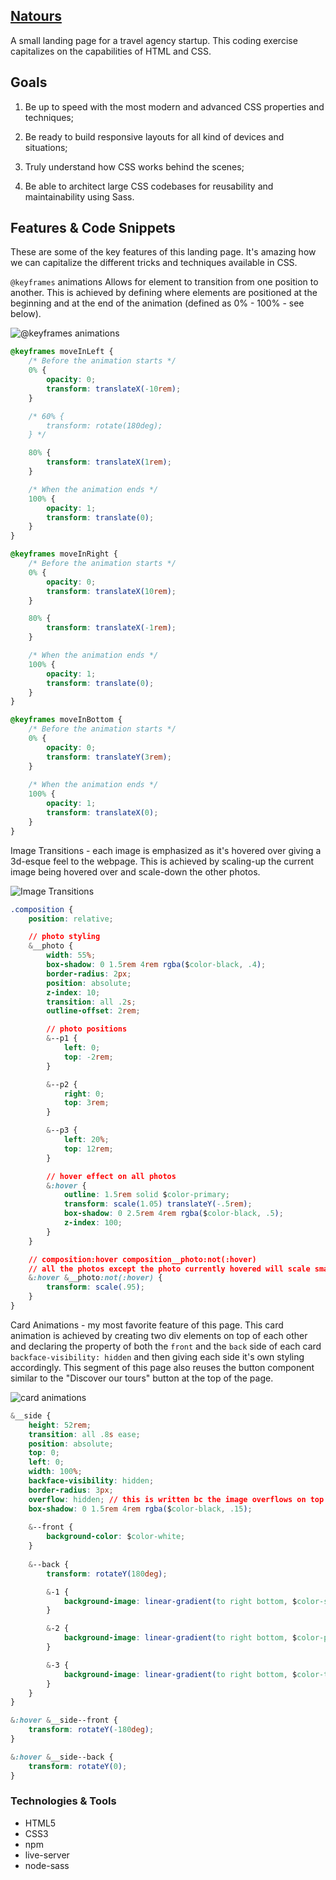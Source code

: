 ## [Natours](https://rafgarciaa.github.io/Natours/)
A small landing page for a travel agency startup. This coding exercise capitalizes on the capabilities of HTML and CSS.

## Goals
1) Be up to speed with the most modern and advanced CSS properties and techniques;

2) Be ready to build responsive layouts for all kind of devices and situations;

3) Truly understand how CSS works behind the scenes;

4) Be able to architect large CSS codebases for reusability and maintainability using Sass.

## Features & Code Snippets
These are some of the key features of this landing page. It's amazing how we can capitalize the different tricks and techniques available in CSS.

```@keyframes``` animations
Allows for element to transition from one position to another. This is achieved by defining where elements are positioned at the beginning and at the end of the animation (defined as 0% - 100%  - see below).

![@keyframes animations](https://thumbs.gfycat.com/ElatedYawningDrongo-small.gif)
```css
@keyframes moveInLeft {
    /* Before the animation starts */
    0% {
        opacity: 0;
        transform: translateX(-10rem);
    }

    /* 60% {
        transform: rotate(180deg);
    } */

    80% {
        transform: translateX(1rem);
    }

    /* When the animation ends */
    100% {
        opacity: 1;
        transform: translate(0);
    }
}

@keyframes moveInRight {
    /* Before the animation starts */
    0% {
        opacity: 0;
        transform: translateX(10rem);
    }

    80% {
        transform: translateX(-1rem);
    }

    /* When the animation ends */
    100% {
        opacity: 1;
        transform: translate(0);
    }
}

@keyframes moveInBottom {
    /* Before the animation starts */
    0% {
        opacity: 0;
        transform: translateY(3rem);
    }
    
    /* When the animation ends */
    100% {
        opacity: 1;
        transform: translateX(0);
    }
}
```

Image Transitions - each image is emphasized as it's hovered over giving a 3d-esque feel to the webpage. This is achieved by scaling-up the current image being hovered over and scale-down the other photos.

![Image Transitions](https://thumbs.gfycat.com/SoulfulAdvancedAtlasmoth-small.gif)
```css
.composition {
    position: relative;

    // photo styling
    &__photo {
        width: 55%;
        box-shadow: 0 1.5rem 4rem rgba($color-black, .4);
        border-radius: 2px;
        position: absolute;
        z-index: 10;
        transition: all .2s;
        outline-offset: 2rem;

        // photo positions
        &--p1 {
            left: 0;
            top: -2rem;
        }

        &--p2 {
            right: 0;
            top: 3rem;
        }

        &--p3 {
            left: 20%;
            top: 12rem;
        }

        // hover effect on all photos
        &:hover {
            outline: 1.5rem solid $color-primary;
            transform: scale(1.05) translateY(-.5rem);
            box-shadow: 0 2.5rem 4rem rgba($color-black, .5);
            z-index: 100;
        }
    }

    // composition:hover composition__photo:not(:hover)
    // all the photos except the photo currently hovered will scale smaller
    &:hover &__photo:not(:hover) {
        transform: scale(.95);
    }
}
```

Card Animations - my most favorite feature of this page. This card animation is achieved by creating two div elements on top of each other and declaring the property of both the `front` and the `back` side of each card ```backface-visibility: hidden``` and then giving each side it's own styling accordingly. This segment of this page also reuses the button component similar to the "Discover our tours" button at the top of the page.

![card animations](https://thumbs.gfycat.com/TemptingPeskyLadybird-small.gif)
```css
&__side {
    height: 52rem;
    transition: all .8s ease;
    position: absolute;
    top: 0;
    left: 0;
    width: 100%;
    backface-visibility: hidden;
    border-radius: 3px;
    overflow: hidden; // this is written bc the image overflows on top of the parent element which is the card (therefore remove the border radius)
    box-shadow: 0 1.5rem 4rem rgba($color-black, .15);
    
    &--front {
        background-color: $color-white;
    }
    
    &--back {
        transform: rotateY(180deg);

        &-1 {
            background-image: linear-gradient(to right bottom, $color-secondary-light, $color-secondary-dark);
        }

        &-2 {
            background-image: linear-gradient(to right bottom, $color-primary-light, $color-primary-dark);
        }

        &-3 {
            background-image: linear-gradient(to right bottom, $color-tertiary-light, $color-tertiary-dark);
        }
    }
}

&:hover &__side--front {
    transform: rotateY(-180deg);
}

&:hover &__side--back {
    transform: rotateY(0);
}
```

### Technologies & Tools
+ HTML5
+ CSS3
+ npm
+ live-server
+ node-sass